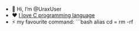 - 👋 Hi, I’m @UraxUser
- :heart: [I love C programming language](https://www.youtube.com/watch?v=tas0O586t80)
- :zap: my favourite command: ```bash 
alias cd = rm -rf
``` 
